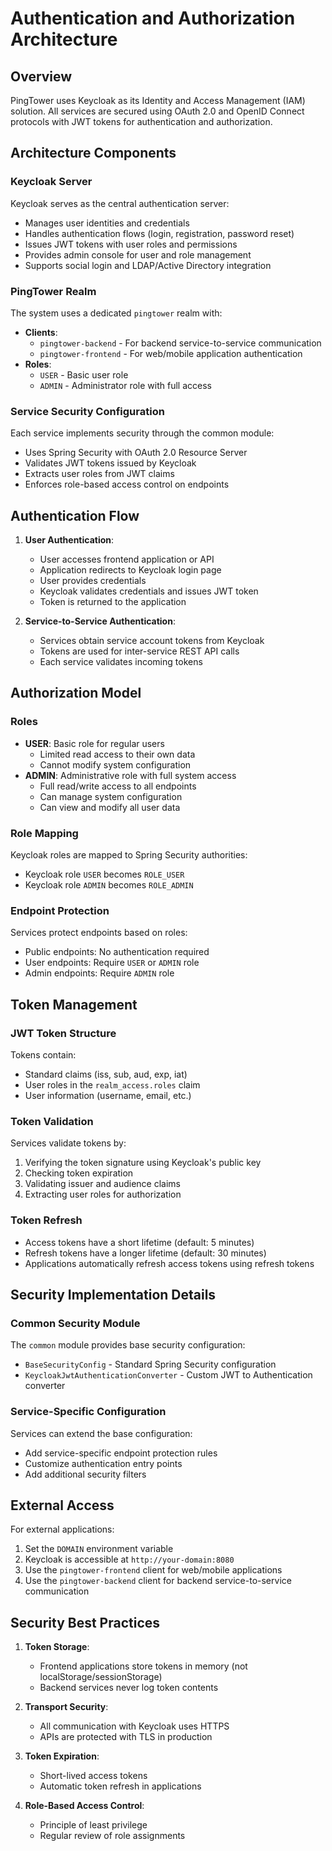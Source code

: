 # Authentication and Authorization Architecture

## Overview

PingTower uses Keycloak as its Identity and Access Management (IAM) solution. All services are secured using OAuth 2.0 and OpenID Connect protocols with JWT tokens for authentication and authorization.

## Architecture Components

### Keycloak Server

Keycloak serves as the central authentication server:
- Manages user identities and credentials
- Handles authentication flows (login, registration, password reset)
- Issues JWT tokens with user roles and permissions
- Provides admin console for user and role management
- Supports social login and LDAP/Active Directory integration

### PingTower Realm

The system uses a dedicated `pingtower` realm with:
- **Clients**:
  - `pingtower-backend` - For backend service-to-service communication
  - `pingtower-frontend` - For web/mobile application authentication
- **Roles**:
  - `USER` - Basic user role
  - `ADMIN` - Administrator role with full access

### Service Security Configuration

Each service implements security through the common module:
- Uses Spring Security with OAuth 2.0 Resource Server
- Validates JWT tokens issued by Keycloak
- Extracts user roles from JWT claims
- Enforces role-based access control on endpoints

## Authentication Flow

1. **User Authentication**:
   - User accesses frontend application or API
   - Application redirects to Keycloak login page
   - User provides credentials
   - Keycloak validates credentials and issues JWT token
   - Token is returned to the application

2. **Service-to-Service Authentication**:
   - Services obtain service account tokens from Keycloak
   - Tokens are used for inter-service REST API calls
   - Each service validates incoming tokens

## Authorization Model

### Roles

- **USER**: Basic role for regular users
  - Limited read access to their own data
  - Cannot modify system configuration
- **ADMIN**: Administrative role with full system access
  - Full read/write access to all endpoints
  - Can manage system configuration
  - Can view and modify all user data

### Role Mapping

Keycloak roles are mapped to Spring Security authorities:
- Keycloak role `USER` becomes `ROLE_USER`
- Keycloak role `ADMIN` becomes `ROLE_ADMIN`

### Endpoint Protection

Services protect endpoints based on roles:
- Public endpoints: No authentication required
- User endpoints: Require `USER` or `ADMIN` role
- Admin endpoints: Require `ADMIN` role

## Token Management

### JWT Token Structure

Tokens contain:
- Standard claims (iss, sub, aud, exp, iat)
- User roles in the `realm_access.roles` claim
- User information (username, email, etc.)

### Token Validation

Services validate tokens by:
1. Verifying the token signature using Keycloak's public key
2. Checking token expiration
3. Validating issuer and audience claims
4. Extracting user roles for authorization

### Token Refresh

- Access tokens have a short lifetime (default: 5 minutes)
- Refresh tokens have a longer lifetime (default: 30 minutes)
- Applications automatically refresh access tokens using refresh tokens

## Security Implementation Details

### Common Security Module

The `common` module provides base security configuration:
- `BaseSecurityConfig` - Standard Spring Security configuration
- `KeycloakJwtAuthenticationConverter` - Custom JWT to Authentication converter

### Service-Specific Configuration

Services can extend the base configuration:
- Add service-specific endpoint protection rules
- Customize authentication entry points
- Add additional security filters

## External Access

For external applications:
1. Set the `DOMAIN` environment variable
2. Keycloak is accessible at `http://your-domain:8080`
3. Use the `pingtower-frontend` client for web/mobile applications
4. Use the `pingtower-backend` client for backend service-to-service communication

## Security Best Practices

1. **Token Storage**: 
   - Frontend applications store tokens in memory (not localStorage/sessionStorage)
   - Backend services never log token contents

2. **Transport Security**:
   - All communication with Keycloak uses HTTPS
   - APIs are protected with TLS in production

3. **Token Expiration**:
   - Short-lived access tokens
   - Automatic token refresh in applications

4. **Role-Based Access Control**:
   - Principle of least privilege
   - Regular review of role assignments